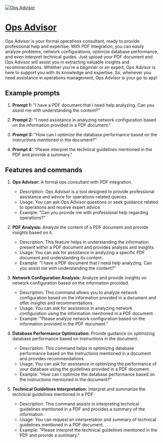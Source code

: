 [![Ops Advisor](null)](https://chat.openai.com/g/g-9OoMSmQEy-ops-advisor)

# [Ops Advisor](https://chat.openai.com/g/g-9OoMSmQEy-ops-advisor)

Ops Advisor is your formal operations consultant, ready to provide professional help and expertise. With PDF integration, you can easily analyze problems, network configurations, optimize database performance, and even interpret technical guides. Just upload your PDF document and Ops Advisor will assist you in extracting valuable insights and recommendations. Whether you're a beginner or an expert, Ops Advisor is here to support you with its knowledge and expertise. So, whenever you need assistance in operations management, Ops Advisor is your go-to app!

## Example prompts

1. **Prompt 1:** "I have a PDF document that I need help analyzing. Can you assist me with understanding the content?"

2. **Prompt 2:** "I need assistance in analyzing network configuration based on the information provided in a PDF document."

3. **Prompt 3:** "How can I optimize the database performance based on the instructions mentioned in the document?"

4. **Prompt 4:** "Please interpret the technical guidelines mentioned in the PDF and provide a summary."

## Features and commands

1. **Ops Advisor:** A formal ops consultant with PDF integration.
   - Description: Ops Advisor is a tool designed to provide professional assistance and advice for operations-related queries.
   - Usage: You can ask Ops Advisor questions or seek guidance related to operations and receive expert advice.
   - Example: "Can you provide me with professional help regarding operations?"
   
2. **PDF Analysis:** Analyze the content of a PDF document and provide insights based on it.
   - Description: This feature helps in understanding the information present within a PDF document and provides analysis and insights.
   - Usage: You can ask for assistance in analyzing a specific PDF document and understanding its content.
   - Example: "I have a PDF document that I need help analyzing. Can you assist me with understanding the content?"
   
3. **Network Configuration Analysis:** Analyze and provide insights on network configuration based on the information provided.
   - Description: This command allows you to analyze network configuration based on the information provided in a document and offer insights and recommendations.
   - Usage: You can ask for assistance in analyzing network configuration using the information mentioned in a PDF document.
   - Example: "Please analyze network configuration based on the information provided in the PDF document."

4. **Database Performance Optimization:** Provide guidance on optimizing database performance based on instructions in the document.
   - Description: This command helps in optimizing database performance based on the instructions mentioned in a document and provides recommendations.
   - Usage: You can ask for assistance in optimizing the performance of your database using the guidelines provided in a PDF document.
   - Example: "How can I optimize the database performance based on the instructions mentioned in the document?"

5. **Technical Guidelines Interpretation:** Interpret and summarize the technical guidelines mentioned in a PDF.
   - Description: This command assists in interpreting technical guidelines mentioned in a PDF and provides a summary of the information.
   - Usage: You can request an interpretation and summary of technical guidelines mentioned in a PDF document.
   - Example: "Please interpret the technical guidelines mentioned in the PDF and provide a summary."